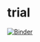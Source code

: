 # trial
[![Binder](https://mybinder.org/badge_logo.svg)](https://mybinder.org/v2/gh/dreamscape08/DNE/HEAD)
